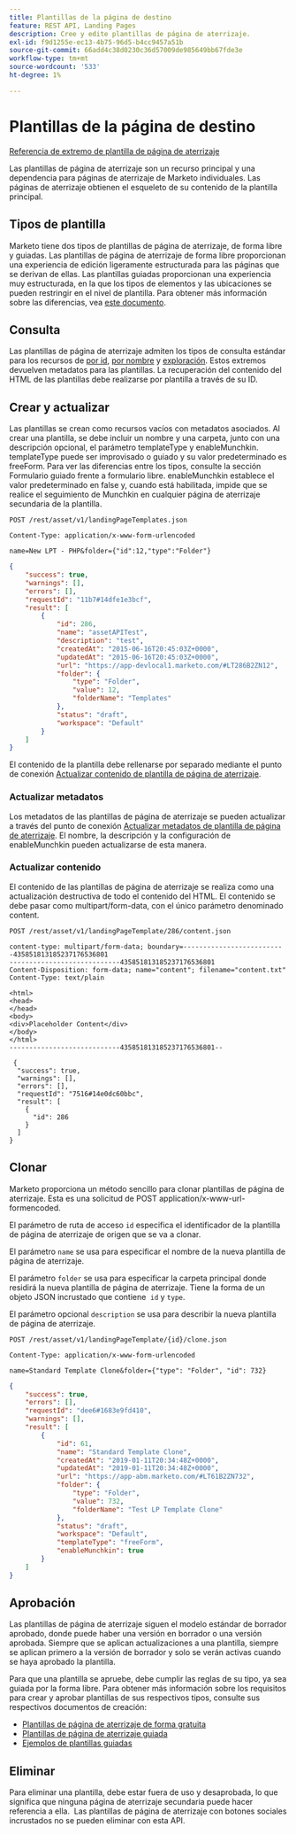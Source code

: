 ```yaml
---
title: Plantillas de la página de destino
feature: REST API, Landing Pages
description: Cree y edite plantillas de página de aterrizaje.
exl-id: f9d1255e-ec13-4b75-96d5-b4cc9457a51b
source-git-commit: 66add4c38d0230c36d57009de985649bb67fde3e
workflow-type: tm+mt
source-wordcount: '533'
ht-degree: 1%

---
```


# Plantillas de la página de destino

[Referencia de extremo de plantilla de página de aterrizaje](https://developer.adobe.com/marketo-apis/api/asset/#tag/Landing-Page-Templates)

Las plantillas de página de aterrizaje son un recurso principal y una dependencia para páginas de aterrizaje de Marketo individuales. Las páginas de aterrizaje obtienen el esqueleto de su contenido de la plantilla principal.

## Tipos de plantilla

Marketo tiene dos tipos de plantillas de página de aterrizaje, de forma libre y guiadas. Las plantillas de página de aterrizaje de forma libre proporcionan una experiencia de edición ligeramente estructurada para las páginas que se derivan de ellas. Las plantillas guiadas proporcionan una experiencia muy estructurada, en la que los tipos de elementos y las ubicaciones se pueden restringir en el nivel de plantilla. Para obtener más información sobre las diferencias, vea [este documento](https://experienceleague.adobe.com/es/docs/marketo/using/product-docs/demand-generation/landing-pages/understanding-landing-pages/understanding-free-form-vs-guided-landing-pages).

## Consulta

Las plantillas de página de aterrizaje admiten los tipos de consulta estándar para los recursos de [por id](https://developer.adobe.com/marketo-apis/api/asset/#tag/Landing-Page-Templates/operation/getLandingPageTemplateByIdUsingGET), [por nombre](https://developer.adobe.com/marketo-apis/api/asset/#tag/Landing-Page-Templates/operation/getLandingPageTemplateByNameUsingGET) y [exploración](https://developer.adobe.com/marketo-apis/api/asset/#tag/Landing-Page-Templates/operation/getLandingPageTemplatesUsingGET). Estos extremos devuelven metadatos para las plantillas. La recuperación del contenido del HTML de las plantillas debe realizarse por plantilla a través de su ID.

## Crear y actualizar

Las plantillas se crean como recursos vacíos con metadatos asociados. Al crear una plantilla, se debe incluir un nombre y una carpeta, junto con una descripción opcional, el parámetro templateType y enableMunchkin. templateType puede ser improvisado o guiado y su valor predeterminado es freeForm. Para ver las diferencias entre los tipos, consulte la sección Formulario guiado frente a formulario libre. enableMunchkin establece el valor predeterminado en false y, cuando está habilitada, impide que se realice el seguimiento de Munchkin en cualquier página de aterrizaje secundaria de la plantilla.

```
POST /rest/asset/v1/landingPageTemplates.json
```

```
Content-Type: application/x-www-form-urlencoded
```

```
name=New LPT - PHP&folder={"id":12,"type":"Folder"}
```

```json
{
    "success": true,
    "warnings": [],
    "errors": [],
    "requestId": "11b7#14dfe1e3bcf",
    "result": [
        {
            "id": 286,
            "name": "assetAPITest",
            "description": "test",
            "createdAt": "2015-06-16T20:45:03Z+0000",
            "updatedAt": "2015-06-16T20:45:03Z+0000",
            "url": "https://app-devlocal1.marketo.com/#LT286B2ZN12",
            "folder": {
                "type": "Folder",
                "value": 12,
                "folderName": "Templates"
            },
            "status": "draft",
            "workspace": "Default"
        }
    ]
}
```

El contenido de la plantilla debe rellenarse por separado mediante el punto de conexión [Actualizar contenido de plantilla de página de aterrizaje](https://developer.adobe.com/marketo-apis/api/asset/#tag/Landing-Page-Templates/operation/updateLandingPageTemplateContentUsingPOST).

### Actualizar metadatos

Los metadatos de las plantillas de página de aterrizaje se pueden actualizar a través del punto de conexión [Actualizar metadatos de plantilla de página de aterrizaje](https://developer.adobe.com/marketo-apis/api/asset/#tag/Landing-Page-Templates/operation/updateLpTemplateUsingPOST). El nombre, la descripción y la configuración de enableMunchkin pueden actualizarse de esta manera.

### Actualizar contenido

El contenido de las plantillas de página de aterrizaje se realiza como una actualización destructiva de todo el contenido del HTML. El contenido se debe pasar como multipart/form-data, con el único parámetro denominado content.

```
POST /rest/asset/v1/landingPageTemplate/286/content.json
```

```
content-type: multipart/form-data; boundary=--------------------------435851813185237176536801
----------------------------435851813185237176536801
Content-Disposition: form-data; name="content"; filename="content.txt"
Content-Type: text/plain

<html>
<head>
</head>
<body>
<div>Placeholder Content</div>
</body>
</html>
----------------------------435851813185237176536801--
```

```
 {
  "success": true,
  "warnings": [],
  "errors": [],
  "requestId": "7516#14e0dc60bbc",
  "result": [
    {
      "id": 286
    }
  ]
}
```

## Clonar

Marketo proporciona un método sencillo para clonar plantillas de página de aterrizaje. Esta es una solicitud de POST application/x-www-url-formencoded.

El parámetro de ruta de acceso `id` especifica el identificador de la plantilla de página de aterrizaje de origen que se va a clonar.

El parámetro `name` se usa para especificar el nombre de la nueva plantilla de página de aterrizaje.

El parámetro `folder` se usa para especificar la carpeta principal donde residirá la nueva plantilla de página de aterrizaje. Tiene la forma de un objeto JSON incrustado que contiene  `id` y `type`.

El parámetro opcional `description` se usa para describir la nueva plantilla de página de aterrizaje.

```
POST /rest/asset/v1/landingPageTemplate/{id}/clone.json
```

```
Content-Type: application/x-www-form-urlencoded
```

```
name=Standard Template Clone&folder={"type": "Folder", "id": 732}
```

```json
{
    "success": true,
    "errors": [],
    "requestId": "dee6#1683e9fd410",
    "warnings": [],
    "result": [
        {
            "id": 61,
            "name": "Standard Template Clone",
            "createdAt": "2019-01-11T20:34:48Z+0000",
            "updatedAt": "2019-01-11T20:34:48Z+0000",
            "url": "https://app-abm.marketo.com/#LT61B2ZN732",
            "folder": {
                "type": "Folder",
                "value": 732,
                "folderName": "Test LP Template Clone"
            },
            "status": "draft",
            "workspace": "Default",
            "templateType": "freeForm",
            "enableMunchkin": true
        }
    ]
}
```

## Aprobación

Las plantillas de página de aterrizaje siguen el modelo estándar de borrador aprobado, donde puede haber una versión en borrador o una versión aprobada. Siempre que se aplican actualizaciones a una plantilla, siempre se aplican primero a la versión de borrador y solo se verán activas cuando se haya aprobado la plantilla.

Para que una plantilla se apruebe, debe cumplir las reglas de su tipo, ya sea guiada por la forma libre. Para obtener más información sobre los requisitos para crear y aprobar plantillas de sus respectivos tipos, consulte sus respectivos documentos de creación:

- [Plantillas de página de aterrizaje de forma gratuita](https://experienceleague.adobe.com/es/docs/marketo/using/product-docs/demand-generation/landing-pages/landing-page-templates/create-a-free-form-landing-page-template)
- [Plantillas de página de aterrizaje guiada](https://experienceleague.adobe.com/es/docs/marketo/using/product-docs/demand-generation/landing-pages/landing-page-templates/create-a-guided-landing-page-template)
- [Ejemplos de plantillas guiadas](https://experienceleague.adobe.com/es/docs/marketo/using/product-docs/demand-generation/landing-pages/landing-page-templates/guided-landing-page-template-list)

## Eliminar

Para eliminar una plantilla, debe estar fuera de uso y desaprobada, lo que significa que ninguna página de aterrizaje secundaria puede hacer referencia a ella.  Las plantillas de página de aterrizaje con botones sociales incrustados no se pueden eliminar con esta API.
